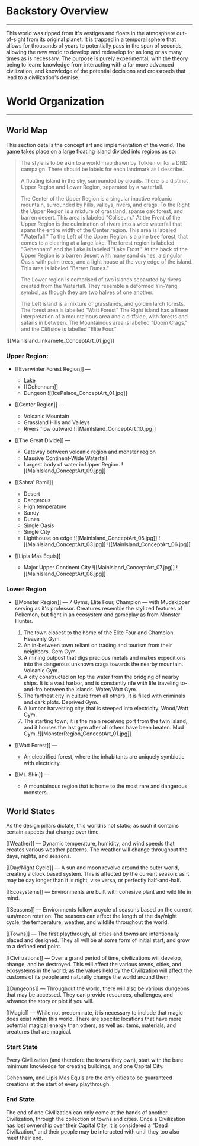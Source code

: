 # Backstory Overview
___
This world was ripped from it's vestiges and floats in the atmosphere out-of-sight from its original planet. It is trapped in a temporal sphere that allows for thousands of years to potentially pass in the span of seconds, allowing the new world to develop and redevelop for as long or as many times as is necessary. The purpose is purely experimental, with the theory being to learn: knowledge from interacting with a far more advanced civilization, and knowledge of the potential decisions and crossroads that lead to a civilization's demise.

# World Organization
___

## World Map
This section details the concept art and implementation of the world. The game takes place on a large floating island divided into regions as so:

> The style is to be akin to a world map drawn by Tolkien or for a DND campaign. There should be labels for each landmark as I describe.
>
> A floating island in the sky, surrounded by clouds. 
> There is a distinct Upper Region and Lower Region, separated by a waterfall. 
>
> The Center of the Upper Region is a singular inactive volcanic mountain, surrounded by hills, valleys, rivers, and crags. 
> To the Right the Upper Region is a mixture of grassland, sparse oak forest, and barren desert. This area is labeled "Coliseum."
> At the Front of the Upper Region is the culmination of rivers into a wide waterfall that spans the entire width of the Center region. This area is labeled "Waterfall."
> To the Left of the Upper Region is a pine tree forest, that comes to a clearing at a large lake.  The forest region is labeled "Gehennam" and the Lake is labeled "Lake Frost."
> At the back of the Upper Region is a barren desert with many sand dunes, a singular Oasis with palm trees, and a light house at the very edge of the island. This area is labeled "Barren Dunes."
>
> The Lower region is comprised of two islands separated by rivers created from the Waterfall. They resemble a deformed Yin-Yang symbol, as though they are two halves of one another. 
>
> The Left island is a mixture of grasslands, and golden larch forests. The forest area is labelled "Watt Forest"
> The Right island has a linear interpretation of a mountainous area and a cliffside, with forests and safaris in between. The Mountainous area is labelled "Doom Crags," and the Cliffside is labelled "Elite Four."

![[MainIsland_Inkarnete_ConceptArt_01.jpg]]

### Upper Region:
- [[Everwinter Forest Region]] —
	- Lake
	- [[Gehennam]]
	- Dungeon
![[IcePalace_ConceptArt_01.jpg]]

- [[Center Region]] —
	- Volcanic Mountain
	- Grassland Hills and Valleys
	- Rivers flow outward
![[MainIsland_ConceptArt_10.jpg]]

- [[The Great Divide]] —
	- Gateway between volcanic region and monster region
	- Massive Continent-Wide Waterfall
	- Largest body of water in Upper Region.
![[MainIsland_ConceptArt_09.jpg]]

- [[Sahra' Ramil]]
	- Desert
	- Dangerous
	- High temperature
	- Sandy
	- Dunes
	- Single Oasis
	- Single City
	- Lighthouse on edge
![[MainIsland_ConceptArt_05.jpg]]
![[MainIsland_ConceptArt_03.jpg]]
![[MainIsland_ConceptArt_06.jpg]]

- [[Lipis Mas Equis]]
	- Major Upper Continent City
![[MainIsland_ConceptArt_07.jpg]]
![[MainIsland_ConceptArt_08.jpg]]

### Lower Region
- [[Monster Region]] — 7 Gyms, Elite Four, Champion — with Mudskipper serving as it's professor. Creatures resemble the stylized features of Pokemon, but fight in an ecosystem and gameplay as from Monster Hunter.
	1. The town closest to the home of the Elite Four and Champion. Heavenly Gym.
	2. An in-between town reliant on trading and tourism from their neighbors. Gem Gym.
	3. A mining outpost that digs precious metals and makes expeditions into the dangerous unknown crags towards the nearby mountain. Volcanic Gym.
	4. A city constructed on top the water from the bridging of nearby ships. It is a vast harbor, and is constantly rife with life traveling to-and-fro between the islands. Water/Watt Gym.
	5. The farthest city in culture from all others. It is filled with criminals and dark plots. Deprived Gym.
	6. A lumbar harvesting city, that is steeped into electricity. Wood/Watt Gym.
	7. The starting town; it is the main receiving port from the twin island, and it houses the last gym after all others have been beaten. Mud Gym.
![[MonsterRegion_ConceptArt_01.jpg]]

- [[Watt Forest]] —
	- An electrified forest, where the inhabitants are uniquely symbiotic with electricity.

- [[Mt. Shin]] —
	- A mountainous region that is home to the most rare and dangerous monsters.



## World States
As the design pillars dictate, this world is not static; as such it contains certain aspects that change over time. 

[[Weather]] — Dynamic temperature, humidity, and wind speeds that creates various weather patterns. The weather will change throughout the days, nights, and seasons.

[[Day/Night Cycle]] — A sun and moon revolve around the outer world, creating a clock based system. This is affected by the current season: as it may be day longer than it is night, vise versa, or perfectly half-and-half.

[[Ecosystems]] — Environments are built with cohesive plant and wild life in mind.

[[Seasons]] — Environments follow a cycle of seasons based on the current sun/moon rotation. The seasons can affect the length of the day/night cycle, the temperature, weather, and wildlife throughout the world. 

[[Towns]] — The first playthrough, all cities and towns are intentionally placed and designed. They all will be at some form of initial start, and grow to a defined end point.

[[Civilizations]] — Over a grand period of time, civilizations will develop, change, and be destroyed. This will affect the various towns, cities, and ecosystems in the world; as the values held by the Civilization will affect the customs of its people and naturally change the world around them.

[[Dungeons]] — Throughout the world, there will also be various dungeons that may be accessed. They can provide resources, challenges, and advance the story or plot if you will.

[[Magic]] — While not predominate, it is necessary to include that magic does exist within this world. There are specific locations that have more potential magical energy than others, as well as: items, materials, and creatures that are magical.
### Start State

Every Civilization (and therefore the towns they own), start with the bare minimum knowledge for creating buildings, and one Capital City.

Gehennam, and Lipis Mas Equis are the only cities to be guaranteed creations at the start of every playthrough.

### End State

The end of one Civilization can only come at the hands of another Civilization, through the collection of towns and cities. Once a Civilization has lost ownership over their Capital City, it is considered a "Dead Civilization," and their people may be interacted with until they too also meet their end.
